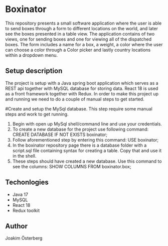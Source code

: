 # Boxinator
This repository presents a small software application where the user is able to send boxes through a form to different locations on the world, and later see the boxes presented in a table view. The application contains of two views, one for sending boxes and one for viewing all of the dispatched boxes. The form includes a name for a box, a weight, a color where the user can choose a color through a Color picker and lastly country locations within a dropdown menu. 

## Setup description
The project is setup with a Java spring boot application which serves as a REST api together with MySQL database for storing data. React 18 is used as a front framework together with Redux. In order to make this project up and running we need to do a couple of manual steps to get started.
  
  #Create and setup the MySql database. This step require some manual steps and work to get running. 
  
  1. Begin with open up MySql shell/command line and use your credentials.
  2. To create a new database for the project use following command: CREATE DATABASE IF NOT EXISTS boxinator;
  3. Follow aforementioned step by entering this command: USE boxinator;
  4. In the boxinator repository page there is a database folder with a script.sql file containing syntax for creating a table. Copy that and use it in the shell.
  5. These steps should have created a new database. Use this command to see the columns: SHOW COLUMNS FROM boxinator.box;


  

## Techonlogies
* Java 17 
* MySQL
* React 18 
* Redux toolkit

## Author
Joakim Österberg

